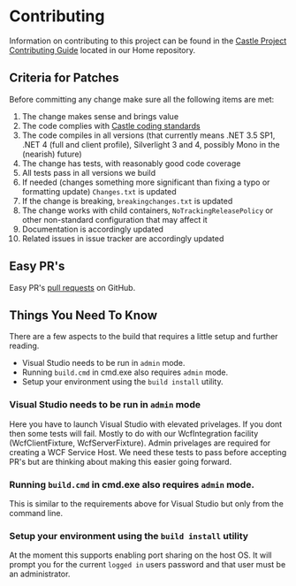 # Contributing

Information on contributing to this project can be found in the [Castle Project Contributing Guide](https://github.com/castleproject/Home/blob/master/README.md) located in our Home repository.

## Criteria for Patches

Before committing any change make sure all the following items are met:

1. The change makes sense and brings value
1. The code complies with [Castle coding standards](https://github.com/castleproject/Home/blob/master/coding-standards.md)
1. The code compiles in all versions (that currently means .NET 3.5 SP1, .NET 4 (full and client profile), Silverlight 3 and 4, possibly Mono in the (nearish) future)
1. The change has tests, with reasonably good code coverage
1. All tests pass in all versions we build
1. If needed (changes something more significant than fixing a typo or formatting update) `Changes.txt` is updated
1. If the change is breaking, `breakingchanges.txt` is updated
1. The change works with child containers, `NoTrackingReleasePolicy` or other non-standard configuration that may affect it
1. Documentation is accordingly updated
1. Related issues in issue tracker are accordingly updated

## Easy PR's

Easy PR's [pull requests](https://help.github.com/articles/about-pull-requests/) on GitHub. 

## Things You Need To Know

There are a few aspects to the build that requires a little setup and further reading. 

 - Visual Studio needs to be run in `admin` mode.
 - Running `build.cmd` in cmd.exe also requires `admin` mode.
 - Setup your environment using the `build install` utility.

### Visual Studio needs to be run in `admin` mode

Here you have to launch Visual Studio with elevated privelages. If you dont then some tests will fail. Mostly to do with our WcfIntegration facility
(WcfClientFixture, WcfServerFixture). Admin privelages are required for creating a WCF Service Host. We need these tests to pass before accepting PR's 
but are thinking about making this easier going forward. 

###	Running `build.cmd` in cmd.exe also requires `admin` mode.

This is similar to the requirements above for Visual Studio but only from the command line.

### Setup your environment using the `build install` utility

At the moment this supports enabling port sharing on the host OS. It will prompt you for the current `logged in` users password and that user must be 
an administrator. 

